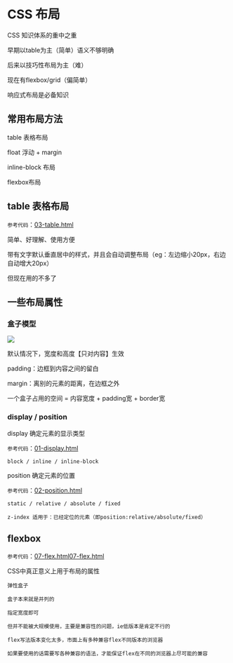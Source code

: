 # CSS 布局

CSS 知识体系的重中之重

早期以table为主（简单）语义不够明确

后来以技巧性布局为主（难）

现在有flexbox/grid（偏简单）

响应式布局是必备知识

## 常用布局方法

table 表格布局

float 浮动 + margin

inline-block 布局

flexbox布局

## table 表格布局

`参考代码`：[03-table.html](https://github.com/ScarlettKK/Learn-About-CSS-/blob/master/CSS%20layout/03-table.html)

简单、好理解、使用方便

带有文字默认垂直居中的样式，并且会自动调整布局（eg：左边缩小20px，右边自动增大20px）

但现在用的不多了

## 一些布局属性

### 盒子模型

<img src="https://img2018.cnblogs.com/blog/1147701/201904/1147701-20190411214956586-94148047.png">

默认情况下，宽度和高度【只对内容】生效

padding：边框到内容之间的留白

margin：离别的元素的距离，在边框之外

一个盒子占用的空间 = 内容宽度 + padding宽 + border宽

### display / position

display 确定元素的显示类型

`参考代码`：[01-display.html](https://github.com/ScarlettKK/Learn-About-CSS-/blob/master/CSS%20layout/01-display.html)

	block / inline / inline-block

position 确定元素的位置

`参考代码`：[02-position.html](https://github.com/ScarlettKK/Learn-About-CSS-/blob/master/CSS%20layout/02-position.html)

	static / relative / absolute / fixed

	z-index 适用于：已经定位的元素（即position:relative/absolute/fixed）

## flexbox

`参考代码`：[07-flex.html](https://github.com/ScarlettKK/Learn-About-CSS-/blob/master/CSS%20layout/08-flex.html)[07-flex.html](https://github.com/ScarlettKK/Learn-About-CSS-/blob/master/CSS%20layout/08-flex.html)

CSS中真正意义上用于布局的属性

	弹性盒子

	盒子本来就是并列的

	指定宽度即可

	但并不能被大规模使用，主要是兼容性的问题，ie低版本是肯定不行的

	flex写法版本变化太多，市面上有多种兼容flex不同版本的浏览器

	如果要使用的话需要写各种兼容的语法，才能保证flex在不同的浏览器上尽可能的兼容

